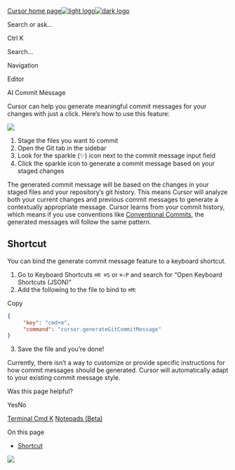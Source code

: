 [Cursor home page![light logo](https://mintlify.s3.us-west-1.amazonaws.com/cursor/images/logo/app-logo.svg)![dark logo](https://mintlify.s3.us-west-1.amazonaws.com/cursor/images/logo/app-logo.svg)](https://docs.cursor.com/)

Search or ask...

Ctrl K

Search...

Navigation

Editor

AI Commit Message

Cursor can help you generate meaningful commit messages for your changes with just a click. Here’s how to use this feature:

![](https://mintlify.s3.us-west-1.amazonaws.com/cursor/images/features/generate-commit-message.png)

1. Stage the files you want to commit
2. Open the Git tab in the sidebar
3. Look for the sparkle (✨) icon next to the commit message input field
4. Click the sparkle icon to generate a commit message based on your staged changes

The generated commit message will be based on the changes in your staged files and your repository’s git history. This means Cursor will analyze both your current changes and previous commit messages to generate a contextually appropriate message. Cursor learns from your commit history, which means if you use conventions like [Conventional Commits](https://www.conventionalcommits.org/), the generated messages will follow the same pattern.

## [​](https://docs.cursor.com/more/ai-commit-message\#shortcut)  Shortcut

You can bind the generate commit message feature to a keyboard shortcut.

1. Go to Keyboard Shortcuts `⌘R ⌘S` or `⌘⇧P` and search for “Open Keyboard Shortcuts (JSON)”
2. Add the following to the file to bind to `⌘M`:





Copy









```json
{
     "key": "cmd+m",
     "command": "cursor.generateGitCommitMessage"
}

```

3. Save the file and you’re done!

Currently, there isn’t a way to customize or provide specific instructions for
how commit messages should be generated. Cursor will automatically adapt to
your existing commit message style.

Was this page helpful?

YesNo

[Terminal Cmd K](https://docs.cursor.com/cmdk/terminal-cmdk) [Notepads (Beta)](https://docs.cursor.com/beta/notepads)

On this page

- [Shortcut](https://docs.cursor.com/more/ai-commit-message#shortcut)

![](https://docs.cursor.com/more/ai-commit-message)